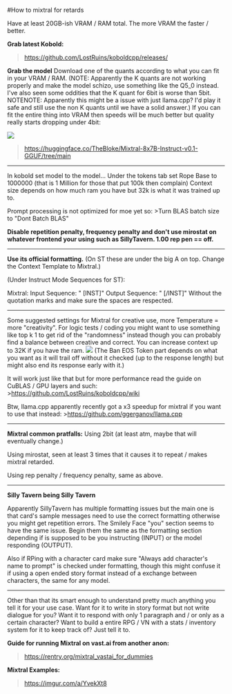 #How to mixtral for retards

Have at least 20GB-ish VRAM / RAM total. The more VRAM the faster / better.

**Grab latest Kobold:**
>https://github.com/LostRuins/koboldcpp/releases/


**Grab the model**
Download one of the quants according to what you can fit in your VRAM / RAM. (NOTE: Apparently the K quants are not working properly and make the model schizo, use something like the Q5_0 instead. I've also seen some oddities that the K quant for 6bit is worse than 5bit. NOTENOTE: Apparently this might be a issue with just llama.cpp? I'd play it safe and still use the non K quants until we have a solid answer.) If you can fit the entire thing into VRAM then speeds will be much better but quality  really starts dropping under 4bit:

![](https://i.imgur.com/AA1xKHV.png)

>https://huggingface.co/TheBloke/Mixtral-8x7B-Instruct-v0.1-GGUF/tree/main

---

In kobold set model to the model...
Under the tokens tab set Rope Base to 1000000 (that is 1 Million for those that put 100k then complain)
Context size depends on how much ram you have but 32k is what it was trained up to.

Prompt processing is not optimized for moe yet so: >Turn BLAS batch size to "Dont Batch BLAS"

**Disable repetition penalty, frequency penalty and don't use mirostat on whatever frontend your using such as SillyTavern. 1.00 rep pen == off.**

---

**Use its official formatting.**
(On ST these are under the big A on top. Change the Context Template to Mixtral.)

(Under Instruct Mode Sequences for ST):

Mixtral:
Input Sequence: 
" </s> [INST]" 
Output Sequence: 
" [/INST]"
Without the quotation marks and make sure the spaces are respected.

---

Some suggested settings for Mixtral for creative use, more Temperature = more "creativity". For logic tests / coding you might want to use something like top k 1 to get rid of the "randomness" instead though you can probably find a balance between creative and correct. You can increase context up to 32K if you have the ram.
![](https://i.imgur.com/2Q3J9VQ.png)
(The Ban EOS Token part depends on what you want as it will trail off without it checked (up to the response length) but might also end its response early with it.)

It will work just like that but for more performance read the guide on CuBLAS / GPU layers and such: >https://github.com/LostRuins/koboldcpp/wiki 


Btw, llama.cpp apparently recently got a x3 speedup for mixtral if you want to use that instead: >https://github.com/ggerganov/llama.cpp

---

**Mixtral common pratfalls:**
Using 2bit (at least atm, maybe that will eventually change.) 

Using mirostat, seen at least 3 times that it causes it to repeat / makes mixtral retarded.

Using rep penalty / frequency penalty, same as above.

---

**Silly Tavern being Silly Tavern**

Apparently SillyTavern has multiple formatting issues but the main one is that card's sample messages need to use the correct formatting otherwise you might get repetition errors. The Smilely Face "you" section seems to have the same issue. Begin them the same as the formatting section depending if is supposed to be you instructing (INPUT) or the model responding (OUTPUT).

Also if RPing with a character card make sure "Always add character's name to prompt" is checked under formatting, though this might confuse it if using a open ended story format instead of a exchange between characters, the same for any model.

---

Other than that its smart enough to understand pretty much anything you tell it for your use case. Want for it to write in story format but not write dialogue for you? Want it to respond with only 1 paragraph and / or only as a certain character?  Want to build a entire RPG / VN with a stats / inventory system for it to keep track of?  Just tell it to.

**Guide for running Mixtral on vast.ai from another anon:**
>https://rentry.org/mixtral_vastai_for_dummies

**Mixtral Examples:**
>https://imgur.com/a/YvekXt8